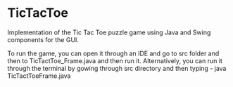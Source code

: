 # TicTacToe
Implementation of the Tic Tac Toe puzzle game using Java and Swing components for the GUI.

To run the game, you can open it through an IDE and go to src folder and then to TicTactToe_Frame.java and then run it.
Alternatively, you can run it through the terminal by gowing through src directory and then typing - 
java TicTactToeFrame.java
